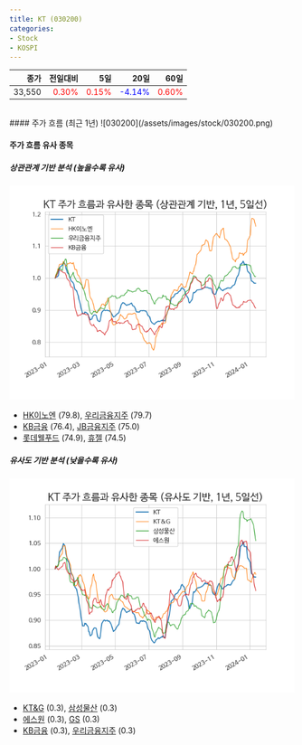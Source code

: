 ```yaml
---
title: KT (030200)
categories:
- Stock
- KOSPI
---
```


|종가|전일대비|5일|20일|60일|
|---:|-------:|--:|---:|---:|
|33,550|<span style="color: red">0.30%</span>|<span style="color: red">0.15%</span>|<span style="color: blue">-4.14%</span>|<span style="color: red">0.60%</span>|

<!-- more -->
<br>
#### 주가 흐름 (최근 1년)
![030200](/assets/images/stock/030200.png)


#### 주가 흐름 유사 종목


##### 상관관계 기반 분석 (높을수록 유사)
![030200](/assets/images/stock/030200_corr.png)
- [HK이노엔](/195940/) (79.8), [우리금융지주](/316140/) (79.7)
- [KB금융](/105560/) (76.4), [JB금융지주](/175330/) (75.0)
- [롯데웰푸드](/280360/) (74.9), [휴젤](/145020/) (74.5)


##### 유사도 기반 분석 (낮을수록 유사)	
![030200](/assets/images/stock/030200_sim.png)
- [KT&G](/033780/) (0.3), [삼성물산](/028260/) (0.3)
- [에스원](/012750/) (0.3), [GS](/078930/) (0.3)
- [KB금융](/105560/) (0.3), [우리금융지주](/316140/) (0.3)